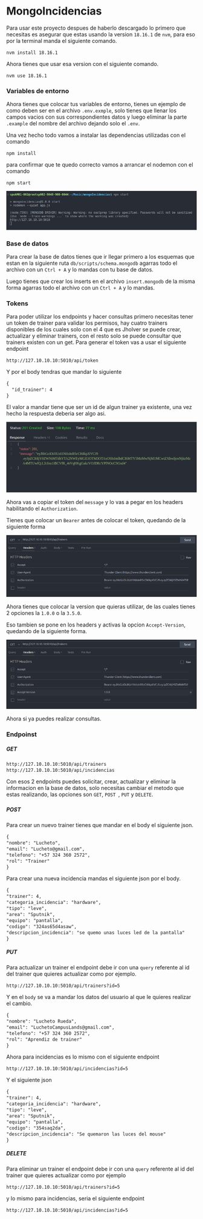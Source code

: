 # MongoIncidencias



Para usar este proyecto despues de haberlo descargado lo primero que necesitas es asegurar que estas usando la version `18.16.1` de `nvm`, para eso por la terminal manda el siguiente comando.

```
nvm install 18.16.1
```

Ahora tienes que usar esa version con el siguiente comando.

```
nvm use 18.16.1
```



### Variables de entorno

Ahora tienes que colocar tus variables de entorno, tienes un ejemplo de como deben ser en el archivo `.env.exmple`, solo tienes que llenar los campos vacios con sus correspondientes datos y luego eliminar la parte `.example` del nombre del archivo dejando solo el `.env`.



Una vez hecho todo vamos a instalar las dependencias utilizadas con el comando

```
npm install
```

para confirmar que te quedo correcto vamos a arrancar el nodemon con el comando

```
npm start
```

<img src="./img/respuesta_nodemon.png" style="zoom:10">



### Base de datos

Para crear la base de datos tienes que ir llegar primero a los esquemas que estan en la siguiente ruta `db/scripts/schema.mongodb` agarras todo el archivo con un `Ctrl + A`  y lo mandas con tu base de datos.

Luego tienes que crear los inserts en el archivo `insert.mongodb` de la misma forma agarras todo el archivo con un `Ctrl + A` y lo mandas.



### Tokens

Para poder utilizar los endpoints y hacer consultas primero necesitas tener un token de trainer para validar los permisos, hay cuatro trainers disponibles de los cuales solo con el 4 que es Jholver se puede crear, actualizar y eliminar trainers, con el resto solo se puede consultar que trainers existen con un get.
Para generar el token vas a usar el siguiente endpoint

```
http://127.10.10.10:5010/api/token
```

Y por el body tendras que mandar lo siguiente

```
{
  "id_trainer": 4
}
```

El valor a mandar tiene que ser un id de algun trainer ya existente, una vez hecho la respuesta deberia ser algo asi.

<img src="./img/token.png" style="zoom:10">

Ahora vas a copiar el token del `message` y lo vas a pegar en los headers habilitando el `Authorization`.

Tienes que colocar un `Bearer` antes de colocar el token, quedando de la siguiente forma

<img src="./img/authorization.png" style="zoom:10">



Ahora tienes que colocar la version que quieras utilizar, de las cuales tienes 2 opciones la `1.0.0` o la `3.5.0`.

Eso tambien se pone en los headers y activas la opcion `Accept-Version`, quedando de la siguiente forma.

<img src="./img/version.png" style="zoom:10">

Ahora si ya puedes realizar consultas.

### 

### Endpoinst



##### GET

```
http://127.10.10.10:5010/api/trainers
http://127.10.10.10:5010/api/incidencias
```

Con esos 2 endpoints puedes solicitar, crear, actualizar y eliminar la informacion en la base de datos, solo necesitas cambiar el metodo que estas realizando, las opciones son `GET`,  `POST `,  `PUT` y  `DELETE`. 

##### 

##### POST

Para crear un nuevo trainer tienes que mandar en el body el siguiente json.

```
{
"nombre": "Lucheto",
"email": "Lucheto@gmail.com",
"telefono": "+57 324 360 2572",
"rol": "Trainer"
}
```

Para crear una nueva incidencia mandas el siguiente json por el body.

```
{
"trainer": 4,
"categoria_incidencia": "hardware",
"tipo": "leve",
"area": "Sputnik",
"equipo": "pantalla",
"codigo": "324as65d4asaw",
"descripcion_incidencia": "se quemo unas luces led de la pantalla"
}
```



##### PUT

Para actualizar un trainer el endpoint debe ir con una `query` referente al id del trainer que quieres actualizar como por ejemplo.

```
http://127.10.10.10:5010/api/trainers?id=5
```

Y en el `body`  se va a mandar los datos del usuario al que le quieres realizar el cambio.

```
{
"nombre": "Lucheto Rueda",
"email": "LuchetoCampusLands@gmail.com",
"telefono": "+57 324 360 2572",
"rol": "Aprendiz de trainer"
}
```

Ahora para incidencias es lo mismo con el siguiente endpoint 

```
http://127.10.10.10:5010/api/incidencias?id=5
```

Y el siguiente json

```
{
"trainer": 4,
"categoria_incidencia": "hardware",
"tipo": "leve",
"area": "Sputnik",
"equipo": "pantalla",
"codigo": "354saq2da",
"descripcion_incidencia": "Se quemaron las luces del mouse"
}
```



##### DELETE

Para eliminar un trainer el endpoint debe ir con una `query` referente al id del trainer que quieres actualizar como por ejemplo

```
http://127.10.10.10:5010/api/trainers?id=5
```

y lo mismo para incidencias, seria el siguiente endpoint 

```
http://127.10.10.10:5010/api/incidencias?id=5
```


